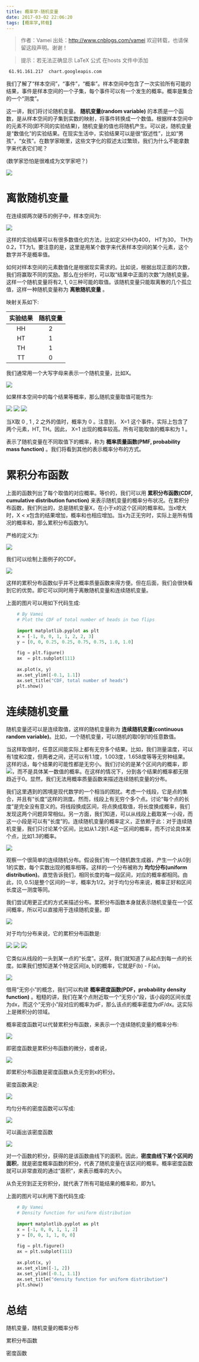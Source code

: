 ```yaml
---
title: 概率学-随机变量
date: 2017-03-02 22:06:20
tags: [概率学,转载]
---
```


 >作者：Vamei 出处：http://www.cnblogs.com/vamei 欢迎转载，也请保留这段声明。谢谢！

> 提示：若无法正确显示 LaTeX 公式
> 在hosts 文件中添加

```bash
 61.91.161.217	chart.googleapis.com
```

我们了解了“样本空间”，“事件”，“概率”。样本空间中包含了一次实验所有可能的结果，事件是样本空间的一个子集，每个事件可以有一个发生的概率。概率是集合的一个“测度”。

这一讲，我们将讨论随机变量。	**随机变量(random variable)**	的本质是一个函数，是从样本空间的子集到实数的映射，将事件转换成一个数值。根据样本空间中的元素不同(即不同的实验结果)，随机变量的值也将随机产生。可以说，随机变量是“数值化”的实验结果。在现实生活中，实验结果可以是很“叙述性”，比如“男孩”，“女孩”。在数学家眼里，这些文字化的叙述太过繁琐，我们为什么不能拿数字来代表它们呢？

(数学家恐怕是很难成为文学家吧？)

 ![](\images\2017_03_01_1.jpg)

# 离散随机变量

在连续掷两次硬币的例子中，样本空间为:

<img src="http://chart.googleapis.com/chart?cht=tx&chl= \Omega = \{ HH, HT, TH, TT \}" style="border:none;">


这样的实验结果可以有很多数值化的方法，比如定义HH为400， HT为30， TH为0.2，TT为1。要注意的是，这里是用某个数字来代表样本空间的某个元素，这个数字并不是概率值。

如何对样本空间的元素数值化是根据现实需求的。比如说，根据出现正面的次数，我们将赢取不同的奖励。那么在分析时，可以取“结果中正面的次数”为随机变量。这样一个随机变量将有2, 1, 0三种可能的取值。该随机变量只能取离散的几个孤立值，这样一种随机变量称为	**离散随机变量**	。

映射关系如下:

|实验结果|随机变量|
|:---:|:---:|
|HH|2|
|HT|	1|
|TH|	1|
|TT|0|
 

我们通常用一个大写字母来表示一个随机变量，比如X。

 ![](\images\2017_03_01_2.png)

如果样本空间中的每个结果等概率，那么随机变量取值可能性为:

<img src="http://chart.googleapis.com/chart?cht=tx&chl= P(X=2) = 0.25" style="border:none;">
<img src="http://chart.googleapis.com/chart?cht=tx&chl= P(X=1) = 0.5" style="border:none;">
<img src="http://chart.googleapis.com/chart?cht=tx&chl= P(X=0) = 0.25" style="border:none;">

当X取 0 , 1 , 2 之外的值时，概率为 0 。注意到， X=1 这个事件，实际上包含了两个元素，HT, TH。因此， X=1 出现的概率较高。所有可能取值的概率和为 1 。

表示了随机变量在不同取值下的概率，称为	**概率质量函数(PMF, probability mass function)**	。我们将看到其他的表示概率分布的方式。

 

# 累积分布函数

上面的函数列出了每个取值的对应概率。等价的，我们可以用	**累积分布函数(CDF, cumulative distribution function)**	来表示随机变量的概率分布状况。在累积分布函数，我们列出的，总是随机变量X，在小于x的这个区间的概率和。当x增大时，X < x包含的结果增加，概率和也相应增加。当x为正无穷时，实际上是所有情况的概率和，那么累积分布函数为1。

严格的定义为:

<img src="http://chart.googleapis.com/chart?cht=tx&chl= F(x) = P(X \le x), -\infty < x < \infty" style="border:none;">

我们可以绘制上面例子的CDF。

 ![](\images\2017_03_01_3.png)

这样的累积分布函数似乎并不比概率质量函数来得方便。但在后面，我们会很快看到它的优势。即它可以同时用于离散随机变量和连续随机变量。

 

上面的图片可以用如下代码生成:

```python
	# By Vamei
	# Plot the CDF of total number of heads in two flips
	
	import matplotlib.pyplot as plt
	x = [-1, 0, 0, 1, 1, 2, 2, 3]
	y = [0, 0, 0.25, 0.25, 0.75, 0.75, 1.0, 1.0]
	
	fig = plt.figure()
	ax  = plt.subplot(111)
	
	ax.plot(x, y)
	ax.set_ylim([-0.1, 1.1])
	ax.set_title("CDF, total number of heads")
	plt.show()
```
 
# 连续随机变量

随机变量还可以是连续取值，这样的随机变量称为	**连续随机变量(continuous random variable)**。比如，一个随机变量，可以随机的取0到1的任意数值。

当这样取值时，任意区间能实际上都有无穷多个结果。比如，我们测量温度，可以有1度和2度，但两者之间，还可以有1.1度，1.003度，1.658度等等无穷种结果。这样的话，每个结果的可能性都是无穷小。我们讨论的是某个区间内的概率，即<img src="http://chart.googleapis.com/chart?cht=tx&chl= P(a<X<b)" style="border:none;">，而不是具体某一数值的概率。在这样的情况下，分到各个结果的概率都无限趋近于0。显然，我们无法用概率质量函数来描述连续随机变量的分布。

我们这里遇到的困境是现代数学的一个相当的困扰。考虑一个线段，它是点的集合，并且有“长度”这样的测度。然而，线段上有无穷个多个点。讨论“每个点的长度”是完全没有意义的。将线段换成区间，将点换成取值，将长度换成概率，我们发现这两个问题异常相似。另一方面，我们知道，可以从线段上截取某一小段，而这一小段是可以有“长度”的。连续随机变量的概率定义，正依赖于此：对于连续随机变量，我们只讨论某个区间，比如从1.2到1.4这一区间的概率，而不讨论具体某个点，比如1.3的概率。 

 ![](\images\2017_03_01_4.jpg)

 观察一个很简单的连续随机分布。假设我们有一个随机数生成器，产生一个从0到1的实数，每个实数出现的概率相等。这样的一个分布被称为	**均匀分布(uniform distribution)**。直觉告诉我们，相同长度的每一段区间，对应的概率都相同。由此，[0, 0.5]是整个区间的一半，概率为1/2。对于均匀分布来说，概率正好和区间长度这一测度等同。

我们尝试用更正式的方式来描述分布。累积分布函数本身就表示随机变量在一个区间概率，所以可以直接用于连续随机变量。即

<img src="http://chart.googleapis.com/chart?cht=tx&chl= F(x) = P(X \le x), - \infty < x < \infty" style="border:none;">

对于均匀分布来说，它的累积分布函数是:

<img src="http://chart.googleapis.com/chart?cht=tx&chl= F(x) = F(x) = 0, x < 0" style="border:none;">
<img src="http://chart.googleapis.com/chart?cht=tx&chl= F(x) = F(x) = x, 0 \le x \le 1" style="border:none;">
<img src="http://chart.googleapis.com/chart?cht=tx&chl= F(x) = F(x) = 1, x > 1" style="border:none;">

它类似从线段的一头到某一点的“长度”。这样，我们就知道了从起点到每一点的长度。如果我们想知道某个特定区间[a, b]的概率，它就是F(b) - F(a)。

 ![](\images\2017_03_01_5.png)

借用“无穷小”的概念，我们可以构建	**概率密度函数(PDF，probability density function)**	。粗糙的讲，我们在某个点附近取一个“无穷小”段，该小段的区间长度为dx，而这个“无穷小”段对应的概率为dF，那么该点的概率密度为dF/dx。这实际上是微积分的领域。

概率密度函数可以代替累积分布函数，来表示一个连续随机变量的概率分布:

<img src="http://chart.googleapis.com/chart?cht=tx&chl= f(x) = \frac{dF(x)}{dx}" style="border:none;">

即密度函数是累积分布函数的微分，或者说，

<img src="http://chart.googleapis.com/chart?cht=tx&chl= F(x) = \int_{-\infty}^x f(u)du" style="border:none;">

即累积分布函数是密度函数从负无穷到x的积分。

密度函数满足:
 
<img src="http://chart.googleapis.com/chart?cht=tx&chl= \int_{-\infty}^{+\infty} f(u)du = 1" style="border:none;">

均匀分布的密度函数可以写成:

<img src="http://chart.googleapis.com/chart?cht=tx&chl= f(x) = \left\{ \begin{array}{l} 1, 0 \leq x \leq 1 \\ 0, x<0 \, or \, x>1 \end{array}\right." style="border:none;">

可以画出该密度函数

 ![](\images\2017_03_01_6.png)

对一个函数的积分，获得的是该函数曲线下的面积。因此，**密度曲线下某个区间的面积**，就是密度概率函数的积分，代表了随机变量在该区间的概率。概率密度函数就可以非常直观的通过“面积”，来表示概率的大小。

从负无穷到正无穷积分，就代表了所有可能结果的概率和，即为1。

上面的图片可以利用下面代码生成:

```python
	# By Vamei
	# Density function for uniform distribution
	
	import matplotlib.pyplot as plt
	x = [-1, 0, 0, 1, 1, 2]
	y = [0, 0, 1, 1, 0, 0]
	
	fig = plt.figure()
	ax = plt.subplot(111)
	
	ax.plot(x, y)
	ax.set_xlim([-1, 2])
	ax.set_ylim([-0.1, 1.1])
	ax.set_title("density function for uniform distribution")
	plt.show()
```

# 总结

随机变量，随机变量的概率分布

累积分布函数

密度函数